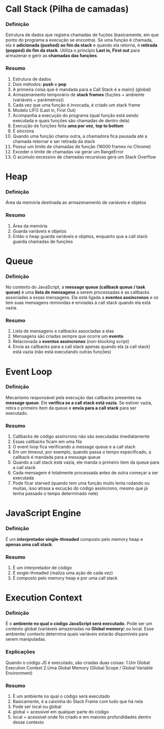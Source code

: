 # Call Stack (Pilha de camadas)

### Definição
Estrutura de dados que registra chamadas de fuções (basicamente, em que ponto do programa a execução se encontra).
Se uma função é chamada, ela é **adicionada (pushed) ao fim da stack** e quando ela retorna, é **retirada (popped) do fim da stack**.
Utiliza o princípio **Last in, First out** para armazenar e gerir as **chamadas das funções**.

### Resumo

1. Estrutura de dados
2. Dois métodos: **push** e **pop**
3. A primeira coisa que é mandada para a Call Stack é a main() (global)
4. Armazenamento temporário de **stack frames** (fuções + ambiente (variáveis + parâmetros))
5. Cada vez que uma função é invocada, é criado um stack frame
6. Modelo LIFO (Last in, First Out)
7. Acompanha a execução do programa (qual função está sendo executada e quais funções são chamadas de dentro dela)
8. Execução de funções feita **uma por vez**, **top to bottom**
9. É síncrona
10. Quando uma função chama outra, a chamadora fica pausada até a chamada retornar e ser retirada da stack
11. Possui um limite de chamadas de função (16000 frames no Chrome)
12. Exceder o limite de chamadas vai gerar um RangeError
13. O acúmulo excessivo de chamadas recursivas gera um Stack Overflow

# Heap

### Definição
Área da memória destinada ao armazenamento de variáveis e objetos

### Resumo
1. Área da memória
2. Guarda variáveis e objetos
3. Então o heap guarda variáveis e objetos, enquanto que a call stack guarda chamadas de funções

# Queue

### Definição

No contexto do JavaScript, a **message queue (callback queue / task queue)** é uma **lista de mensagens** 
a serem processadas e as callbacks associadas a essas mensagens. Ela está ligada a **eventos assíncronos** e 
só tem suas mensagens removidas e enviadas à call stack quando ela está vazia.

### Resumo

1. Lista de mensagens e callbacks associadas a elas
2. Mensagens são criadas sempre que ocorre um **evento**
3. Relacionada a **eventos assíncronos** (non-blocking script)
4. Envia as callbacks para a call stack apenas quando ela (a call stack) está vazia (não está executando outras funções)

# Event Loop

### Definição
Mecanismo responsável pela execução das callbacks presentes na **message queue**. Ele **verifica se a call stack está vazia**. Se estiver vazia,
retira o primeiro item da queue e **envia para a call stack** para ser executado.

### Resumo
1. Callbacks de código assíncrono não são executadas imediatamente
2. Essas callbacks ficam em uma fila
3. O event loop fica verificando a message queue e a call stack
4. Em um timeout, por exemplo, quando passa o tempo especificado, a callback é mandada para a message queue
5. Quando a call stack está vazia, ele manda o primeiro item da queue para a call stack
6. Cada mensagem é totalmente processada antes de outra começar a ser executada
7. Pode ficar starved (quando tem uma função muito lenta rodando ou muitas, isso atrasa a excução do código assíncrono, mesmo que já tenha passado o tempo determinado nele)

# JavaScript Engine

### Definição
É um **interpretador single-threaded** composto pelo memory heap e **apenas uma call stack**.

### Resumo
1. È um interpretador de código
2. É single-threaded (realiza uma ação de cada vez)
3. É composto pelo memory heap e por uma call stack

# Execution Context

### Definição
É o **ambiente no qual o código JavaScript será executado**. Pode ser um contexto global (variáveis amazenadas na **Global memory**) ou local.
Esse ambiente/ contexto determina quais variáveis estarão disponíveis para serem manipuladas.

### Explicações
Quando o código JS é executado, são criadas duas coisas:
1.Um Global Execution Context
2.Uma Global Memory (Global Scope / Global Variable Environment)

### Resumo
1. È um ambiente no qual o código será executado
2. Basicamente, é a caixinha do Stack Frame com tudo que há nela
3. Pode ser local ou global
4. global = acessível em qualquer parte do código
5. local = acessível onde foi criado e em maiores profundidades dentro desse contexto

